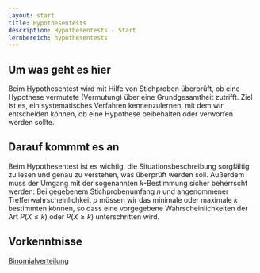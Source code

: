 ```yaml
---
layout: start
title: Hypothesentests
description: Hypothesentests - Start
lernbereich: hypothesentests
---
```


## Um was geht es hier

Beim Hypothesentest wird mit Hilfe von Stichproben überprüft, ob eine Hypothese vermutete (Vermutung) über eine Grundgesamtheit zutrifft. Ziel ist es, ein systematisches Verfahren kennenzulernen, mit dem wir entscheiden können, ob eine Hypothese beibehalten oder verworfen werden sollte.

## Darauf kommmt es an

Beim Hypothesentest ist es wichtig, die Situationsbeschreibung sorgfältig zu lesen und genau zu verstehen, was überprüft werden soll. Außerdem muss der Umgang mit der sogenannten $k$-Bestimmung sicher beherrscht werden: Bei gegebenem Stichprobenumfang $n$ und angenommener Trefferwahrscheinlichkeit $p$ müssen wir das minimale oder maximale $k$ bestimmten können, so dass eine vorgegebene Wahrscheinlichkeiten der Art $P(X\leq k)$ oder $P(X\geq k)$ unterschritten wird.

## Vorkenntnisse

<a
        href="{{ '/lernbereiche/stochastik/binomialverteilung/start.html' | relative_url }}"
        >Binomialverteilung</a
      >
